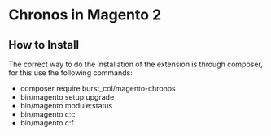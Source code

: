 Chronos in Magento 2
=====================

How to Install
--------------

The correct way to do the installation of the extension is through composer, for this use the following commands:

- composer require burst_col/magento-chronos
- bin/magento setup:upgrade
- bin/magento module:status
- bin/magento c:c
- bin/magento c:f